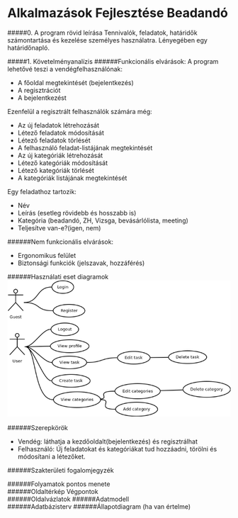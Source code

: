 # Alkalmazások Fejlesztése Beadandó

#####0. A program rövid leírása
Tennivalók, feladatok, határidők számontartása és kezelése személyes használatra. Lényegében egy határidőnapló.


#####1. Követelményanalízis
######Funkcionális elvárások:
A program lehetővé teszi a vendégfelhasználónak:
- A főoldal megtekintését (bejelentkezés)
- A regisztrációt
- A bejelentkezést

Ezenfelül a regisztrált felhasználók számára még:
- Az új feladatok létrehozását
- Létező feladatok módosítását
- Létező feladatok törlését
- A felhasználó feladat-listájának megtekintését
- Az új kategóriák létrehozását
- Létező kategóriák módosítását
- Létező kategóriák törlését
- A kategóriák listájának megtekintését

Egy feladathoz tartozik:
- Név
- Leírás (esetleg rövidebb és hosszabb is)
- Kategória (beadandó, ZH, Vizsga, bevásárlólista, meeting)
- Teljesítve van-e?(igen, nem)


######Nem funkcionális elvárások:
- Ergonomikus felület
- Biztonsági funkciók (jelszavak, hozzáférés)

######Használati eset diagramok 
![alt text](/readmePics/UseCase.png "Logo Title Text 1")

######Szerepkörök
- Vendég: láthatja a kezdőoldalt(bejelentkezés) és regisztrálhat
- Felhasználó: Új feladatokat és kategóriákat tud hozzáadni, törölni és módosítani a létezőket.

######Szakterületi fogalomjegyzék	
	

######Folyamatok pontos menete	
######Oldaltérkép	Végpontok	
######Oldalvázlatok	
######Adatmodell	
######Adatbázisterv	
######Állapotdiagram (ha van értelme)	